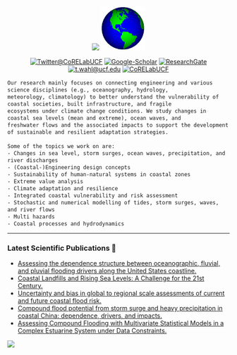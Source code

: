 <p align="center">
<img src="https://user-images.githubusercontent.com/15319503/143174853-2bed07a5-aaf0-49b9-aa10-011a387f151d.png" /> 
 <img src="https://github.com/benyou1969/benyou1969/blob/master/globe.gif?raw=true" width="100px"/>
 
</p>


 <p align="center">
  <a href="https://twitter.com/CoRELabUCF"><img src="https://img.shields.io/badge/twitter-%231DA1F2.svg?&style=for-the-badge&logo=twitter&logoColor=white" alt="Twitter@CoRELabUCF"></a>
  <a href="https://scholar.google.com/citations?user=kVuxHc0AAAAJ"><img src="https://img.shields.io/badge/Google Scholar-%230077B5.svg?&style=for-the-badge&logo=Google-Scholar&logoColor=white" alt="Google-Scholar"></a>
 <a href="https://www.researchgate.net/profile/Thomas_Wahl2"><img src="https://img.shields.io/badge/Research_Gate-00CCBB.svg?&style=for-the-badge&logo=ResearchGate&logoColor=white" alt="ResearchGate"></a>
  <a href="mailto:t.wahl@ucf.edu"><img src="https://img.shields.io/badge/email-D14836?&style=for-the-badge&logo=gmail&logoColor=white" alt="t.wahl@ucf.edu"></a>
 <a href="https://core-lab.weebly.com/"><img src="https://img.shields.io/badge/CoRE Lab Website%20-%2302569B.svg?&style=for-the-badge&logo=WordPress&logoColor=white" alt="CoRELabUCF"></a>
</p>

```
Our research mainly focuses on connecting engineering and various science disciplines (e.g., oceanography, hydrology, 
meteorology, climatology) to better understand the vulnerability of coastal societies, built infrastructure, and fragile 
ecosystems under climate change conditions. We study changes in coastal sea levels (mean and extreme), ocean waves, and 
freshwater flows and the associated impacts to support the development of sustainable and resilient adaptation strategies.

Some of the topics we work on are:
- Changes in sea level, storm surges, ocean waves, precipitation, and river discharges
- (Coastal-)Engineering design concepts
- Sustainability of human-natural systems in coastal zones
- Extreme value analysis
- Climate adaptation and resilience
- Integrated coastal vulnerability and risk assessment
- Stochastic and numerical modelling of tides, storm surges, waves, and river flows
- Multi hazards
- Coastal processes and hydrodynamics
```
---

### Latest Scientific Publications :newspaper:
- [Assessing the dependence structure between oceanographic, fluvial, and pluvial flooding drivers along the United States coastline.](https://doi.org/10.5194/hess-2021-268)
- [Coastal Landfills and Rising Sea Levels: A Challenge for the 21st Century.](https://doi.org/10.3389/fmars.2021.710342)
- [Uncertainty and bias in global to regional scale assessments of current and future coastal flood risk.](https://doi.org/10.1029/2020EF001882)
- [Compound flood potential from storm surge and heavy precipitation in coastal China: dependence, drivers, and impacts.](https://doi.org/10.5194/hess-25-4403-2021)
- [Assessing Compound Flooding with Multivariate Statistical Models in a Complex Estuarine System under Data Constraints.](https://doi.org/10.1111/jfr3.12749)



<img src="https://imgur.com/rilHVxA.png"/>









<!--

---

### Some of Our Ongoing Projects 👩‍💻
- [Megalopolitan Coastal Transformation Hub (MACH): Improving the Understanding and Governance of Co-Evolving Hazards, Development, and Coastal Processes](https://core-lab.weebly.com/nsf_cope_mach.html)
- [Incorporation of Climatic and Hydrologic Non-stationarity into FDOT Planning and Design Guidelines & Processes](https://core-lab.weebly.com/fdot.html)
- [When forces collide: Developing a scalable framework for compound flood risk assessment](https://core-lab.weebly.com/uscrp.html)
- [Contributions to Coastal Sea Level Extremes: Understanding the Past and Projecting the Future](https://core-lab.weebly.com/nasa-sea-level-science-team.html)

    *__Learn about other ongoing projects [here](https://core-lab.weebly.com/projects.html).__*

<img src="https://raw.githubusercontent.com/joetancy/joetancy/master/wave.jpg"/>
 <h2 align="left">Hi <img src="https://raw.githubusercontent.com/ABSphreak/ABSphreak/master/gifs/Hi.gif" width="40px" /> We are Coastal Risks and Engineering Research Lab.</h2>

**Here are some ideas to get you started:**

🙋‍♀️ A short introduction - what is your organization all about?
🌈 Contribution guidelines - how can the community get involved?
👩‍💻 Useful resources - where can the community find your docs? Is there anything else the community should know?
🍿 Fun facts - what does your team eat for breakfast?
🧙 Remember, you can do mighty things with the power of [Markdown](https://docs.github.com/github/writing-on-github/getting-started-with-writing-and-formatting-on-github/basic-writing-and-formatting-syntax)
-->
